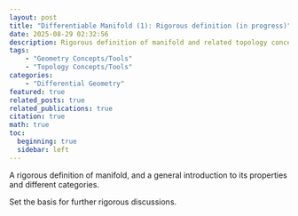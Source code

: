 ```yaml
---
layout: post
title: "Differentiable Manifold (1): Rigorous definition (in progress)"
date: 2025-08-29 02:32:56
description: Rigorous definition of manifold and related topology concepts
tags: 
    - "Geometry Concepts/Tools"
    - "Topology Concepts/Tools"
categories: 
    - "Differential Geometry"
featured: true
related_posts: true
related_publications: true
citation: true
math: true
toc:
  beginning: true
  sidebar: left
---
```



A rigorous definition of manifold, and a general introduction to its properties and different categories. 

Set the basis for further rigorous discussions. 